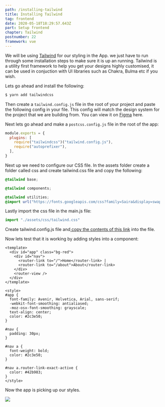 ```yaml
---
path: /installing-tailwind
title: Installing Tailwind
tag: frontend
date: 2020-05-18T18:29:57.643Z
part: Setup frontend
chapter: Tailwind
postnumber: 22
framework: vue
---
```


We will be using [Tailwind](https://tailwindcss.com) for our styling in the App. we just have to run through some installation steps to make sure it is up an running. Tailwind is a utility first framework to help you get your designs highly customised, it can be used in conjuction with UI libraries such as Chakra, Bulma etc if you wish.

Lets go ahead and install the following:

```bash
$ yarn add tailwindcss
```

Then create a `tailwind.config.js` file in the root of your project and paste the following config in your file. This config will match the design system for the project that we are building from. You can view it on [Figma](https://www.figma.com/file/wfTuuiWP4TwRRsdcefLp4x/Lunar-Tour-App-v2?node-id=0%3A1) here.

Next lets go ahead and make a `postcss.config.js` file in the root of the app:

```javascript
module.exports = {
  plugins: [
    require("tailwindcss")("tailwind.config.js"),
    require("autoprefixer"),
  ],
}
```

Next up we need to configure our CSS file. In the assets folder create a folder called css and create tailwind.css file and copy the following:

```css
@tailwind base;

@tailwind components;

@tailwind utilities;
@import url("https://fonts.googleapis.com/css?family=Saira&display=swap");
```

Lastly import the css file in the main.js file:

```javascript
import "./assets/css/tailwind.css"
```

Create tailwind.config.js file and[ copy the contents of this link](https://raw.githubusercontent.com/AmoDinho/lunar-tour-v2/master/lunar-tour-client/tailwind.config.js) into the file.

Now lets test that it is working by adding styles into a component:

```
<template>
  <div id="app" class="bg-red">
    <div id="nav">
      <router-link to="/">Home</router-link> |
      <router-link to="/about">About</router-link>
    </div>
    <router-view />
  </div>
</template>

<style>
#app {
  font-family: Avenir, Helvetica, Arial, sans-serif;
  -webkit-font-smoothing: antialiased;
  -moz-osx-font-smoothing: grayscale;
  text-align: center;
  color: #2c3e50;
}

#nav {
  padding: 30px;
}

#nav a {
  font-weight: bold;
  color: #2c3e50;
}

#nav a.router-link-exact-active {
  color: #42b983;
}
</style>
```

Now the app is picking up our styles.

![](/uploads/tailwind_conf.png)
